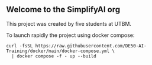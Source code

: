## Welcome to the SimplifyAI org

This project was created by five students at UTBM.

To launch rapidly the project using docker compose:
```
curl -fsSL https://raw.githubusercontent.com/DE50-AI-Training/docker/main/docker-compose.yml \
  | docker compose -f - up --build
```
